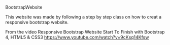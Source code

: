 BootstrapWebsite

This website was made by following a step by step class on how to creat a responsive bootstrap website. 

From the video Responsive Bootstrap Website Start To Finish with Bootstrap 4, HTML5 & CSS3 https://www.youtube.com/watch?v=9cKsq14Kfsw
